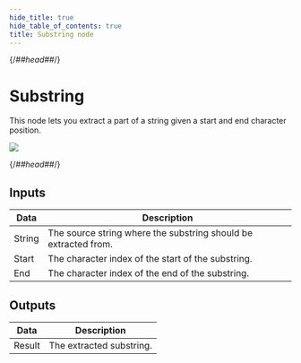 ```yaml
---
hide_title: true
hide_table_of_contents: true
title: Substring node
---
```


{/*##head##*/}

# Substring

This node lets you extract a part of a <span className="ndl-data">string</span> given a start and end character position.

<div className="ndl-image-with-background l">

![](/nodes/string-manipulation/substring/substring_node.png)

</div>

{/*##head##*/}

## Inputs

| Data                                     | Description                                                     |
| ---------------------------------------- | --------------------------------------------------------------- |
| <span className="ndl-data">String</span> | The source string where the substring should be extracted from. |
| <span className="ndl-data">Start</span>  | The character index of the start of the substring.              |
| <span className="ndl-data">End</span>    | The character index of the end of the substring.                |

## Outputs

| Data                                     | Description              |
| ---------------------------------------- | ------------------------ |
| <span className="ndl-data">Result</span> | The extracted substring. |
